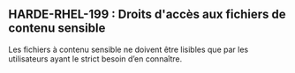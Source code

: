 ## HARDE-RHEL-199 : Droits d'accès aux fichiers de contenu sensible

Les fichiers à contenu sensible ne doivent être lisibles que par les utilisateurs ayant le strict besoin d’en connaître.


